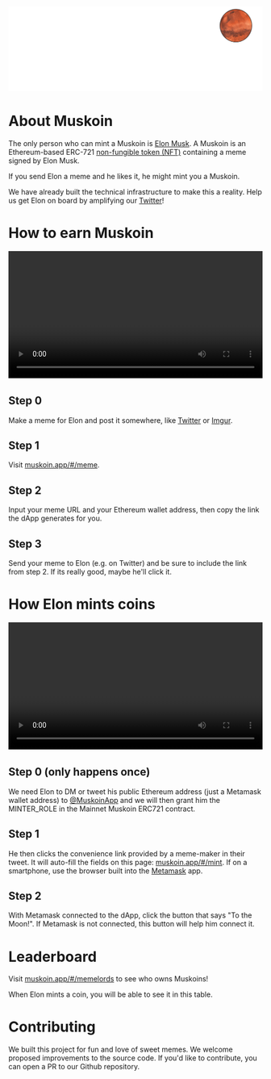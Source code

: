 <p align="center">
  <img src="./media/svg/muskoin_rocket_animation.svg">
</p>

# About Muskoin

The only person who can mint a Muskoin is <a href="https://media.giphy.com/media/3jcgPn9fzfaXc1EHJC/giphy.gif">Elon Musk</a>. A Muskoin is an Ethereum-based ERC-721 <a href="https://en.wikipedia.org/wiki/Non-fungible_token">non-fungible token (NFT)</a> containing a meme signed by Elon Musk.

If you send Elon a meme and he likes it, he might mint you a Muskoin.

We have already built the technical infrastructure to make this a reality. Help us get Elon on board by amplifying our <a href="https://www.twitter.com/MuskoinApp">Twitter</a>!

# How to earn Muskoin 

<video width="100%" controls="controls">
  <source src="./media/meme_instructions.mp4" type="video/mp4">
</video>


## Step 0

Make a meme for Elon and post it somewhere, like <a href="https://www.twitter.com">Twitter</a> or <a href="https://imgur.com/">Imgur</a>.

## Step 1

Visit <a href="http://muskoin.app/#/meme">muskoin.app/#/meme</a>.

## Step 2

Input your meme URL and your Ethereum wallet address, then copy the link the dApp generates for you. 

## Step 3

Send your meme to Elon (e.g. on Twitter) and be sure to include the link from step 2. If its really good, maybe he'll click it. 

# How Elon mints coins

<video width="100%" controls="controls">
  <source src="./media/mint_instructions.mp4" type="video/mp4">
</video>

## Step 0 (only happens once) 

We need Elon to DM or tweet his public Ethereum address (just a Metamask wallet address) to <a href="https://www.twitter.com/MuskoinApp">@MuskoinApp</a> and we will then grant him the MINTER_ROLE in the Mainnet Muskoin ERC721 contract. 

## Step 1

He then clicks the convenience link provided by a meme-maker in their tweet. It will auto-fill the fields on this page: <a href="http://muskoin.app/#/mint">muskoin.app/#/mint</a>. If on a smartphone, use the browser built into the <a href="https://metamask.io">Metamask</a> app. 

## Step 2

With Metamask connected to the dApp, click the button that says "To the Moon!". If Metamask is not connected, this button will help him connect it.

# Leaderboard

Visit <a href="http://muskoin.app/#/memelords">muskoin.app/#/memelords</a> to see who owns Muskoins!

When Elon mints a coin, you will be able to see it in this table.

# Contributing

We built this project for fun and love of sweet memes. We welcome proposed improvements to the source code. If you'd like to contribute, 
you can open a PR to our Github repository.
